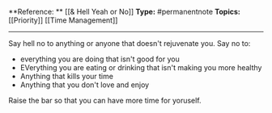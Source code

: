 

**Reference: ** [[& Hell Yeah or No]]
**Type:** #permanentnote 
**Topics:** [[Priority]] [[Time Management]]

----
Say hell no to anything or anyone that doesn't rejuvenate you.  Say no to:
- everything you are doing that isn't good for you
- EVerything you are eating or drinking that isn't making you more healthy
- Anything that kills your time 
- Anything that you don't love and enjoy

Raise the bar so that you can have more time for yoruself. 